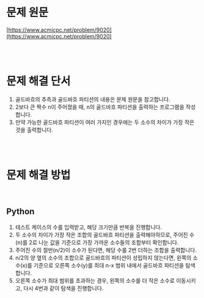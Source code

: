 # 문제 원문

[https://www.acmicpc.net/problem/9020](https://www.acmicpc.net/problem/9020)

<br><br>

# 문제 해결 단서

1. 골드바흐의 추측과 골드바흐 파티션의 내용은 문제 원문을 참고합니다.
2. 2보다 큰 짝수 n이 주어졌을 때, n의 골드바흐 파티션을 출력하는 프로그램을 작성합니다.
3. 만약 가능한 골드바흐 파티션이 여러 가지인 경우에는 두 소수의 차이가 가장 작은 것을 출력합니다.

<br><br>

# 문제 해결 방법

<br>

## Python

1. 테스트 케이스의 수를 입력받고, 해당 크기만큼 반복을 진행합니다.
2. 두 소수의 차이가 가장 작은 조합의 골드바흐 파티션을 출력해야하므로, 주어진 수(n)를 2로 나눈 값을 기준으로 가장 가까운 소수들의 조합부터 확인합니다.
3. 주어진 수의 절반(n/2)이 소수가 된다면, 해당 수를 2번 더하는 조합을 출력합니다.
4. n/2의 양 옆의 소수의 조합으로 골드바흐의 파티션이 성립하지 않는다면, 왼쪽의 소수(x)를 기준으로 오른쪽 소수(y)를 최대 n-x 범위 내에서 골드바흐 파티션을 탐색합니다.
5. 오른쪽 소수가 최대 범위를 초과하는 경우, 왼쪽의 소수를 더 작은 소수로 이동시키고, 다시 4번과 같이 탐색을 진행합니다.
